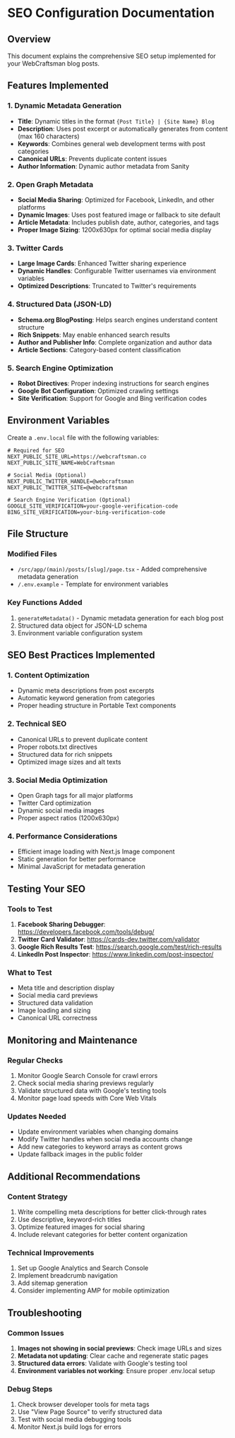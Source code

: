 # SEO Configuration Documentation

## Overview
This document explains the comprehensive SEO setup implemented for your WebCraftsman blog posts.

## Features Implemented

### 1. Dynamic Metadata Generation
- **Title**: Dynamic titles in the format `{Post Title} | {Site Name} Blog`
- **Description**: Uses post excerpt or automatically generates from content (max 160 characters)
- **Keywords**: Combines general web development terms with post categories
- **Canonical URLs**: Prevents duplicate content issues
- **Author Information**: Dynamic author metadata from Sanity

### 2. Open Graph Metadata
- **Social Media Sharing**: Optimized for Facebook, LinkedIn, and other platforms
- **Dynamic Images**: Uses post featured image or fallback to site default
- **Article Metadata**: Includes publish date, author, categories, and tags
- **Proper Image Sizing**: 1200x630px for optimal social media display

### 3. Twitter Cards
- **Large Image Cards**: Enhanced Twitter sharing experience
- **Dynamic Handles**: Configurable Twitter usernames via environment variables
- **Optimized Descriptions**: Truncated to Twitter's requirements

### 4. Structured Data (JSON-LD)
- **Schema.org BlogPosting**: Helps search engines understand content structure
- **Rich Snippets**: May enable enhanced search results
- **Author and Publisher Info**: Complete organization and author data
- **Article Sections**: Category-based content classification

### 5. Search Engine Optimization
- **Robot Directives**: Proper indexing instructions for search engines
- **Google Bot Configuration**: Optimized crawling settings
- **Site Verification**: Support for Google and Bing verification codes

## Environment Variables

Create a `.env.local` file with the following variables:

```env
# Required for SEO
NEXT_PUBLIC_SITE_URL=https://webcraftsman.co
NEXT_PUBLIC_SITE_NAME=WebCraftsman

# Social Media (Optional)
NEXT_PUBLIC_TWITTER_HANDLE=@webcraftsman
NEXT_PUBLIC_TWITTER_SITE=@webcraftsman

# Search Engine Verification (Optional)
GOOGLE_SITE_VERIFICATION=your-google-verification-code
BING_SITE_VERIFICATION=your-bing-verification-code
```

## File Structure

### Modified Files
- `/src/app/(main)/posts/[slug]/page.tsx` - Added comprehensive metadata generation
- `/.env.example` - Template for environment variables

### Key Functions Added
1. `generateMetadata()` - Dynamic metadata generation for each blog post
2. Structured data object for JSON-LD schema
3. Environment variable configuration system

## SEO Best Practices Implemented

### 1. Content Optimization
- Dynamic meta descriptions from post excerpts
- Automatic keyword generation from categories
- Proper heading structure in Portable Text components

### 2. Technical SEO
- Canonical URLs to prevent duplicate content
- Proper robots.txt directives
- Structured data for rich snippets
- Optimized image sizes and alt texts

### 3. Social Media Optimization
- Open Graph tags for all major platforms
- Twitter Card optimization
- Dynamic social media images
- Proper aspect ratios (1200x630px)

### 4. Performance Considerations
- Efficient image loading with Next.js Image component
- Static generation for better performance
- Minimal JavaScript for metadata generation

## Testing Your SEO

### Tools to Test
1. **Facebook Sharing Debugger**: https://developers.facebook.com/tools/debug/
2. **Twitter Card Validator**: https://cards-dev.twitter.com/validator
3. **Google Rich Results Test**: https://search.google.com/test/rich-results
4. **LinkedIn Post Inspector**: https://www.linkedin.com/post-inspector/

### What to Test
- Meta title and description display
- Social media card previews
- Structured data validation
- Image loading and sizing
- Canonical URL correctness

## Monitoring and Maintenance

### Regular Checks
1. Monitor Google Search Console for crawl errors
2. Check social media sharing previews regularly
3. Validate structured data with Google's testing tools
4. Monitor page load speeds with Core Web Vitals

### Updates Needed
- Update environment variables when changing domains
- Modify Twitter handles when social media accounts change
- Add new categories to keyword arrays as content grows
- Update fallback images in the public folder

## Additional Recommendations

### Content Strategy
1. Write compelling meta descriptions for better click-through rates
2. Use descriptive, keyword-rich titles
3. Optimize featured images for social sharing
4. Include relevant categories for better content organization

### Technical Improvements
1. Set up Google Analytics and Search Console
2. Implement breadcrumb navigation
3. Add sitemap generation
4. Consider implementing AMP for mobile optimization

## Troubleshooting

### Common Issues
1. **Images not showing in social previews**: Check image URLs and sizes
2. **Metadata not updating**: Clear cache and regenerate static pages
3. **Structured data errors**: Validate with Google's testing tool
4. **Environment variables not working**: Ensure proper .env.local setup

### Debug Steps
1. Check browser developer tools for meta tags
2. Use "View Page Source" to verify structured data
3. Test with social media debugging tools
4. Monitor Next.js build logs for errors
